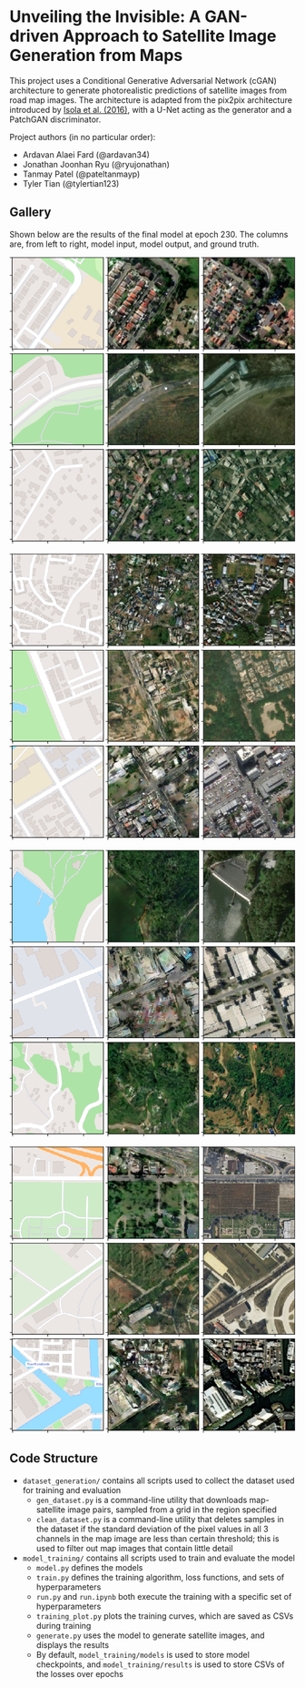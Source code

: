 # Unveiling the Invisible: A GAN-driven Approach to Satellite Image Generation from Maps

This project uses a Conditional Generative Adversarial Network (cGAN) architecture to generate photorealistic predictions of satellite images from road map images. The architecture is adapted from the pix2pix architecture introduced by [Isola et al. (2016)](https://arxiv.org/pdf/1611.07004.pdf), with a U-Net acting as the generator and a PatchGAN discriminator.

Project authors (in no particular order):

* Ardavan Alaei Fard (@ardavan34)
* Jonathan Joonhan Ryu (@ryujonathan)
* Tanmay Patel (@pateltanmayp)
* Tyler Tian (@tylertian123)

## Gallery

Shown below are the results of the final model at epoch 230. The columns are, from left to right, model input, model output, and ground truth.

![Model output.](figures/epoch230_1.png)

![Model output.](figures/epoch230_2.png)

![Model output.](figures/epoch230_3.png)

![Model output.](figures/epoch230_4.png)

## Code Structure

* `dataset_generation/` contains all scripts used to collect the dataset used for training and evaluation
  * `gen_dataset.py` is a command-line utility that downloads map-satellite image pairs, sampled from a grid in the region specified
  * `clean_dataset.py` is a command-line utility that deletes samples in the dataset if the standard deviation of the pixel values in all 3 channels in the map image are less than certain threshold; this is used to filter out map images that contain little detail
* `model_training/` contains all scripts used to train and evaluate the model
  * `model.py` defines the models
  * `train.py` defines the training algorithm, loss functions, and sets of hyperparameters
  * `run.py` and `run.ipynb` both execute the training with a specific set of hyperparameters
  * `training_plot.py` plots the training curves, which are saved as CSVs during training
  * `generate.py` uses the model to generate satellite images, and displays the results
  * By default, `model_training/models` is used to store model checkpoints, and `model_training/results` is used to store CSVs of the losses over epochs
